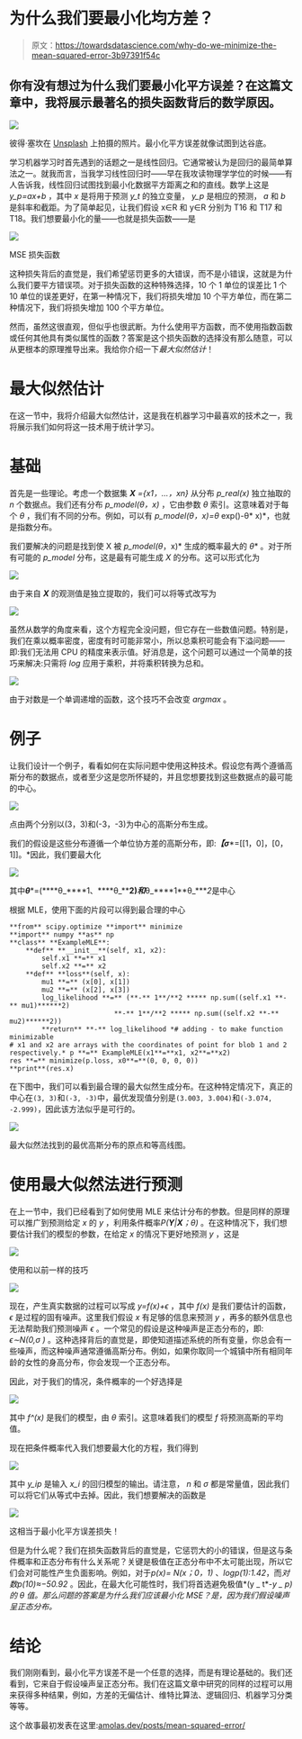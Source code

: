# 为什么我们要最小化均方差？

> 原文：<https://towardsdatascience.com/why-do-we-minimize-the-mean-squared-error-3b97391f54c>

## 你有没有想过为什么我们要最小化平方误差？在这篇文章中，我将展示最著名的损失函数背后的数学原因。

![](img/69161d13236f40221ce4bcdebb1840e8.png)

彼得·塞坎在 [Unsplash](https://unsplash.com?utm_source=medium&utm_medium=referral) 上拍摄的照片。最小化平方误差就像试图到达谷底。

学习机器学习时首先遇到的话题之一是线性回归。它通常被认为是回归的最简单算法之一。就我而言，当我学习线性回归时——早在我攻读物理学学位的时候——有人告诉我，线性回归试图找到最小化数据平方距离之和的直线。数学上这是 *y_p=ax+b* ，其中 *x* 是将用于预测 *y_t* 的独立变量， *y_p* 是相应的预测， *a* 和 *b* 是斜率和截距。为了简单起见，让我们假设 x∈R 和 y∈R 分别为 T16 和 T17 和 T18。我们想要最小化的量——也就是损失函数——是

![](img/a66232801b4ab8f2aecab52026d824f9.png)

MSE 损失函数

这种损失背后的直觉是，我们希望惩罚更多的大错误，而不是小错误，这就是为什么我们要平方错误项。对于损失函数的这种特殊选择，10 个 1 单位的误差比 1 个 10 单位的误差更好，在第一种情况下，我们将损失增加 10 个平方单位，而在第二种情况下，我们将损失增加 100 个平方单位。

然而，虽然这很直观，但似乎也很武断。为什么使用平方函数，而不使用指数函数或任何其他具有类似属性的函数？答案是这个损失函数的选择没有那么随意，可以从更根本的原理推导出来。我给你介绍一下*最大似然估计*！

# 最大似然估计

在这一节中，我将介绍最大似然估计，这是我在机器学习中最喜欢的技术之一，我将展示我们如何将这一技术用于统计学习。

# 基础

首先是一些理论。考虑一个数据集 ***X*** *={x1，…，xn}* 从分布 *p_real(x)* 独立抽取的 *n* 个数据点。我们还有分布 *p_model(θ，x)* ，它由参数 *θ* 索引。这意味着对于每个 *θ* ，我们有不同的分布。例如，可以有 *p_model(θ，x)=θ* exp()-θ* x)*，也就是指数分布。

我们要解决的问题是找到使 X 被 *p_model(θ*，x)* 生成的概率最大的 *θ** 。对于所有可能的 *p_model* 分布，这是最有可能生成 *X* 的分布。这可以形式化为

![](img/c5d0bec83d51ae667ee43fa6dc06a930.png)

由于来自 ***X*** 的观测值是独立提取的，我们可以将等式改写为

![](img/a3308dc47a5858e847099d050d004260.png)

虽然从数学的角度来看，这个方程完全没问题，但它存在一些数值问题。特别是，我们在乘以概率密度，密度有时可能非常小，所以总乘积可能会有下溢问题——即:我们无法用 CPU 的精度来表示值。好消息是，这个问题可以通过一个简单的技巧来解决:只需将 *log* 应用于乘积，并将乘积转换为总和。

![](img/536c15b197b837cb471562bbe246c6d1.png)

由于对数是一个单调递增的函数，这个技巧不会改变 *argmax* 。

# 例子

让我们设计一个例子，看看如何在实际问题中使用这种技术。假设您有两个遵循高斯分布的数据点，或者至少这是您所怀疑的，并且您想要找到这些数据点的最可能的中心。

![](img/28666bfb5f286cede7c71be654d8856f.png)

点由两个分别以(3，3)和(-3，-3)为中心的高斯分布生成。

我们的假设是这些分布遵循一个单位协方差的高斯分布，即:***【σ****=[[1，0]，[0，1]]。*因此，我们要最大化

![](img/64251c24e81dbfe7b17c3c4870294217.png)

其中***θ****=(****θ_****1、****θ_****2)*和***θ_****1**θ_****2*是中心

根据 MLE，使用下面的片段可以得到最合理的中心

```
**from** scipy.optimize **import** minimize
**import** numpy **as** np
**class** **ExampleMLE**:
    **def** **__init__**(self, x1, x2):
        self.x1 **=** x1
        self.x2 **=** x2
    **def** **loss**(self, x):
        mu1 **=** (x[0], x[1])
        mu2 **=** (x[2], x[3])
        log_likelihood **=** (**-** 1**/**2 ***** np.sum((self.x1 **-** mu1)******2) 
                          **-** 1**/**2 ***** np.sum((self.x2 **-** mu2)******2))
        **return** **-** log_likelihood *# adding - to make function minimizable
# x1 and x2 are arrays with the coordinates of point for blob 1 and 2 respectively.* p **=** ExampleMLE(x1**=**x1, x2**=**x2) 
res **=** minimize(p.loss, x0**=**(0, 0, 0, 0))
**print**(res.x)
```

在下图中，我们可以看到最合理的最大似然生成分布。在这种特定情况下，真正的中心在`(3, 3)`和`(-3, -3)`中，最优发现值分别是`(3.003, 3.004)`和`(-3.074, -2.999)`，因此该方法似乎是可行的。

![](img/9de7842af15ab8f2faa7fe131d2e1550.png)

最大似然法找到的最优高斯分布的原点和等高线图。

# 使用最大似然法进行预测

在上一节中，我们已经看到了如何使用 MLE 来估计分布的参数。但是同样的原理可以推广到预测给定 *x* 的 *y* ，利用条件概率*P(****Y****|****X****；θ)* 。在这种情况下，我们想要估计我们的模型的参数，在给定 *x* 的情况下更好地预测 *y* ，这是

![](img/a5f9fef4b9d914e28f53fe18b05fb784.png)

使用和以前一样的技巧

![](img/e5458704bb01b54eb41485f7152df6a1.png)

现在，产生真实数据的过程可以写成 *y=f(x)+ϵ* ，其中 *f(x)* 是我们要估计的函数， *ϵ* 是过程的固有噪声。这里我们假设 *x* 有足够的信息来预测 *y* ，再多的额外信息也无法帮助我们预测噪声 *ϵ* 。一个常见的假设是这种噪声是正态分布的，即: *ϵ∼N(0,σ )* 。这种选择背后的直觉是，即使知道描述系统的所有变量，你总会有一些噪声，而这种噪声通常遵循高斯分布。例如，如果你取同一个城镇中所有相同年龄的女性的身高分布，你会发现一个正态分布。

因此，对于我们的情况，条件概率的一个好选择是

![](img/e098fce41c2b0ff4e35422dbcc29b482.png)

其中 *f^(x)* 是我们的模型，由 *θ* 索引。这意味着我们的模型 *f* 将预测高斯的平均值。

现在把条件概率代入我们想要最大化的方程，我们得到

![](img/f5cf8cf259ab4d7651bb93e70eae1dc2.png)

其中 *y_ip* 是输入 *x_i* 的回归模型的输出。请注意， *n* 和 *σ* 都是常量值，因此我们可以将它们从等式中去掉。因此，我们想要解决的函数是

![](img/43fcf217433378c72fd8ee69cf26d660.png)

这相当于最小化平方误差损失！

但是为什么呢？我们在损失函数背后的直觉是，它惩罚大的小的错误，但是这与条件概率和正态分布有什么关系呢？关键是极值在正态分布中不太可能出现，所以它们会对可能性产生负面影响。例如，对于*p(x)= N(x；0，1)* 、*log⁡p(1)∶1.42*，而*对数⁡p(10)≈−50.92* 。因此，在最大化可能性时，我们将首选避免极值*(y _ t*-*y _ p)*的 *θ* 值。那么问题*的答案是为什么我们应该最小化 MSE？*是*，因为我们假设噪声呈正态分布。*

# 结论

我们刚刚看到，最小化平方误差不是一个任意的选择，而是有理论基础的。我们还看到，它来自于假设噪声呈正态分布。我们在这篇文章中研究的同样的过程可以用来获得多种结果，例如，方差的无偏估计、维特比算法、逻辑回归、机器学习分类等等。

这个故事最初发表在这里:[amolas.dev/posts/mean-squared-error/](https://www.amolas.dev/posts/mean-squared-error/)